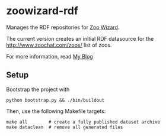 zoowizard-rdf
=============

Manages the RDF repositories for [Zoo Wizard](http://zoowizard.eu).

The current version creates an initial RDF datasource for the http://www.zoochat.com/zoos/ list of zoos.

For more information, read [My Blog](http://blog.publysher.nl/2012/08/using-rdf-to-populate-zoowizard-case.html)


Setup
-----

Bootstrap the project with 

	python bootstrap.py && ./bin/buildout

Then, use the following Makefile targets:

    make all        # create a fully published dataset archive
    make dataclean  # remove all generated files


